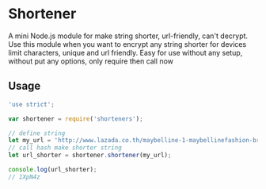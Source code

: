 # Shortener
A mini Node.js module for make string shorter, url-friendly, can't decrypt.
Use this module when you want to encrypt any string shorter for devices limit characters, unique and url friendly.
Easy for use without any setup, without put any options, only require then call now

## Usage

```js
'use strict';

var shortener = require('shorteners');

// define string
let my_url = 'http://www.lazada.co.th/maybelline-1-maybellinefashion-brow-ultra-fluffy-brown1-7906309.html';
// call hash make shorter string
let url_shorter = shortener.shortener(my_url);

console.log(url_shorter);
// 1XpN4z
```
